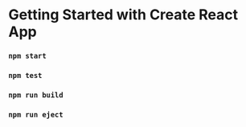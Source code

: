 # Getting Started with Create React App

### `npm start`

### `npm test`

### `npm run build`
### `npm run eject`

